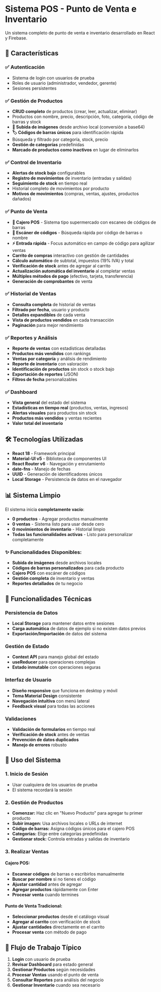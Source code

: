 # Sistema POS - Punto de Venta e Inventario

Un sistema completo de punto de venta e inventario desarrollado en React y Firebase.

## 🚀 Características

### ✅ Autenticación
- Sistema de login con usuarios de prueba
- Roles de usuario (administrador, vendedor, gerente)
- Sesiones persistentes

### ✅ Gestión de Productos
- **CRUD completo** de productos (crear, leer, actualizar, eliminar)
- Productos con nombre, precio, descripción, foto, categoría, código de barras y stock
- **📸 Subida de imágenes** desde archivo local (conversión a base64)
- **🏷️ Códigos de barras únicos** para identificación rápida
- Búsqueda y filtrado por categoría, stock, precio
- **Gestión de categorías** predefinidas
- **Marcado de productos como inactivos** en lugar de eliminarlos

### ✅ Control de Inventario
- **Alertas de stock bajo** configurables
- **Registro de movimientos** de inventario (entradas y salidas)
- **Seguimiento de stock** en tiempo real
- Historial completo de movimientos por producto
- **Motivos de movimientos** (compras, ventas, ajustes, productos dañados)

### ✅ Punto de Venta
- **🛒 Cajero POS** - Sistema tipo supermercado con escaneo de códigos de barras
- **📱 Escáner de códigos** - Búsqueda rápida por código de barras o nombre
- **⚡ Entrada rápida** - Focus automático en campo de código para agilizar ventas
- **Carrito de compras** interactivo con gestión de cantidades
- **Cálculo automático** de subtotal, impuestos (19% IVA) y total
- **Verificación de stock** antes de agregar al carrito
- **Actualización automática del inventario** al completar ventas
- **Múltiples métodos de pago** (efectivo, tarjeta, transferencia)
- **Generación de comprobantes** de venta

### ✅ Historial de Ventas
- **Consulta completa** de historial de ventas
- **Filtrado por fecha**, usuario y producto
- **Detalles expandibles** de cada venta
- **Vista de productos vendidos** en cada transacción
- **Paginación** para mejor rendimiento

### ✅ Reportes y Análisis
- **Reporte de ventas** con estadísticas detalladas
- **Productos más vendidos** con rankings
- **Ventas por categoría** y análisis de rendimiento
- **Reporte de inventario** con valoración
- **Identificación de productos** sin stock o stock bajo
- **Exportación de reportes** (JSON)
- **Filtros de fecha** personalizables

### ✅ Dashboard
- **Vista general** del estado del sistema
- **Estadísticas en tiempo real** (productos, ventas, ingresos)
- **Alertas visuales** para productos sin stock
- **Productos más vendidos** y ventas recientes
- **Valor total del inventario**

## 🛠️ Tecnologías Utilizadas

- **React 18** - Framework principal
- **Material-UI v5** - Biblioteca de componentes UI
- **React Router v6** - Navegación y enrutamiento
- **date-fns** - Manejo de fechas
- **UUID** - Generación de identificadores únicos
- **Local Storage** - Persistencia de datos en el navegador

## 📊 Sistema Limpio

El sistema inicia **completamente vacío**:
- **0 productos** - Agregar productos manualmente
- **0 ventas** - Sistema listo para usar desde cero
- **0 movimientos de inventario** - Historial limpio
- **Todas las funcionalidades activas** - Listo para personalizar completamente

### ✨ Funcionalidades Disponibles:
- **Subida de imágenes** desde archivos locales
- **Códigos de barras personalizados** para cada producto
- **Cajero POS** con escáner de códigos
- **Gestión completa** de inventario y ventas
- **Reportes detallados** de tu negocio

## 🔧 Funcionalidades Técnicas

### Persistencia de Datos
- **Local Storage** para mantener datos entre sesiones
- **Carga automática** de datos de ejemplo si no existen datos previos
- **Exportación/Importación** de datos del sistema

### Gestión de Estado
- **Context API** para manejo global del estado
- **useReducer** para operaciones complejas
- **Estado inmutable** con operaciones seguras

### Interfaz de Usuario
- **Diseño responsive** que funciona en desktop y móvil
- **Tema Material Design** consistente
- **Navegación intuitiva** con menú lateral
- **Feedback visual** para todas las acciones

### Validaciones
- **Validación de formularios** en tiempo real
- **Verificación de stock** antes de ventas
- **Prevención de datos duplicados**
- **Manejo de errores** robusto

## 📱 Uso del Sistema

### 1. Inicio de Sesión
- Usar cualquiera de los usuarios de prueba
- El sistema recordará la sesión

### 2. Gestión de Productos
- **Comenzar:** Haz clic en "Nuevo Producto" para agregar tu primer producto
- **Subir imagen:** Usa archivos locales o URLs de internet
- **Código de barras:** Asigna códigos únicos para el cajero POS
- **Categorías:** Elige entre categorías predefinidas
- **Gestionar stock:** Controla entradas y salidas de inventario

### 3. Realizar Ventas

#### Cajero POS:
- **Escanear códigos** de barras o escribirlos manualmente
- **Buscar por nombre** si no tienes el código
- **Ajustar cantidad** antes de agregar
- **Agregar productos** rápidamente con Enter
- **Procesar venta** cuando termines

#### Punto de Venta Tradicional:
- **Seleccionar productos** desde el catálogo visual
- **Agregar al carrito** con verificación de stock
- **Ajustar cantidades** directamente en el carrito
- **Procesar venta** con método de pago

## 🔄 Flujo de Trabajo Típico

1. **Login** con usuario de prueba
2. **Revisar Dashboard** para estado general
3. **Gestionar Productos** según necesidades
4. **Procesar Ventas** usando el punto de venta
5. **Consultar Reportes** para análisis del negocio
6. **Gestionar Inventario** cuando sea necesario
